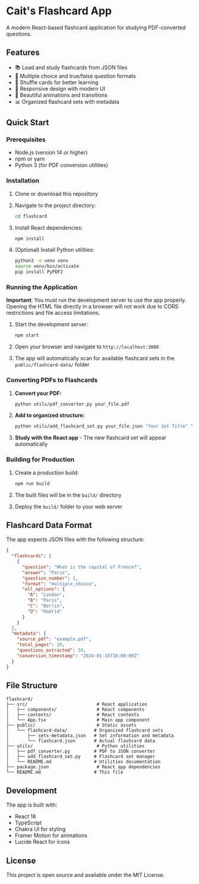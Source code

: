 # Cait's Flashcard App

A modern React-based flashcard application for studying PDF-converted questions.

## Features

- 📚 Load and study flashcards from JSON files
- 🎯 Multiple choice and true/false question formats
- 🔄 Shuffle cards for better learning
- 📱 Responsive design with modern UI
- 🎨 Beautiful animations and transitions
- 📊 Organized flashcard sets with metadata

## Quick Start

### Prerequisites

- Node.js (version 14 or higher)
- npm or yarn
- Python 3 (for PDF conversion utilities)

### Installation

1. Clone or download this repository
2. Navigate to the project directory:
   ```bash
   cd flashcard
   ```

3. Install React dependencies:
   ```bash
   npm install
   ```

4. (Optional) Install Python utilities:
   ```bash
   python3 -m venv venv
   source venv/bin/activate
   pip install PyPDF2
   ```

### Running the Application

**Important**: You must run the development server to use the app properly. Opening the HTML file directly in a browser will not work due to CORS restrictions and file access limitations.

1. Start the development server:
   ```bash
   npm start
   ```

2. Open your browser and navigate to `http://localhost:3000`

3. The app will automatically scan for available flashcard sets in the `public/flashcard-data/` folder

### Converting PDFs to Flashcards

1. **Convert your PDF:**
   ```bash
   python utils/pdf_converter.py your_file.pdf
   ```

2. **Add to organized structure:**
   ```bash
   python utils/add_flashcard_set.py your_file.json "Your Set Title" "Description" "Category" "Difficulty"
   ```

3. **Study with the React app** - The new flashcard set will appear automatically

### Building for Production

1. Create a production build:
   ```bash
   npm run build
   ```

2. The built files will be in the `build/` directory

3. Deploy the `build/` folder to your web server

## Flashcard Data Format

The app expects JSON files with the following structure:

```json
{
  "flashcards": [
    {
      "question": "What is the capital of France?",
      "answer": "Paris",
      "question_number": 1,
      "format": "multiple_choice",
      "all_options": {
        "A": "London",
        "B": "Paris", 
        "C": "Berlin",
        "D": "Madrid"
      }
    }
  ],
  "metadata": {
    "source_pdf": "example.pdf",
    "total_pages": 10,
    "questions_extracted": 50,
    "conversion_timestamp": "2024-01-15T10:00:00Z"
  }
}
```

## File Structure

```
flashcard/
├── src/                          # React application
│   ├── components/               # React components
│   ├── contexts/                 # React contexts
│   └── App.tsx                   # Main app component
├── public/                       # Static assets
│   └── flashcard-data/          # Organized flashcard sets
│       ├── sets-metadata.json   # Set information and metadata
│       └── flashcard.json       # Actual flashcard data
├── utils/                        # Python utilities
│   ├── pdf_converter.py         # PDF to JSON converter
│   ├── add_flashcard_set.py     # Flashcard set manager
│   └── README.md                # Utilities documentation
├── package.json                  # React app dependencies
└── README.md                    # This file
```

## Development

The app is built with:
- React 18
- TypeScript
- Chakra UI for styling
- Framer Motion for animations
- Lucide React for icons

## License

This project is open source and available under the MIT License.
